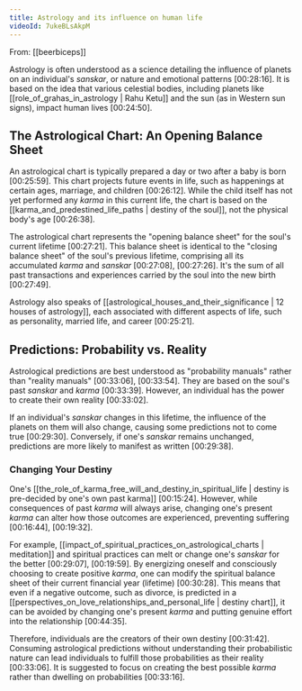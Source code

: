 ```yaml
---
title: Astrology and its influence on human life
videoId: 7ukeBLsAkpM
---
```


From: [[beerbiceps]] <br/> 

Astrology is often understood as a science detailing the influence of planets on an individual's *sanskar*, or nature and emotional patterns <a class="yt-timestamp" data-t="00:28:16">[00:28:16]</a>. It is based on the idea that various celestial bodies, including planets like [[role_of_grahas_in_astrology | Rahu Ketu]] and the sun (as in Western sun signs), impact human lives <a class="yt-timestamp" data-t="00:24:50">[00:24:50]</a>.

## The Astrological Chart: An Opening Balance Sheet

An astrological chart is typically prepared a day or two after a baby is born <a class="yt-timestamp" data-t="00:25:59">[00:25:59]</a>. This chart projects future events in life, such as happenings at certain ages, marriage, and children <a class="yt-timestamp" data-t="00:26:12">[00:26:12]</a>. While the child itself has not yet performed any *karma* in this current life, the chart is based on the [[karma_and_predestined_life_paths | destiny of the soul]], not the physical body's age <a class="yt-timestamp" data-t="00:26:38">[00:26:38]</a>.

The astrological chart represents the "opening balance sheet" for the soul's current lifetime <a class="yt-timestamp" data-t="00:27:21">[00:27:21]</a>. This balance sheet is identical to the "closing balance sheet" of the soul's previous lifetime, comprising all its accumulated *karma* and *sanskar* <a class="yt-timestamp" data-t="00:27:08">[00:27:08]</a>, <a class="yt-timestamp" data-t="00:27:26">[00:27:26]</a>. It's the sum of all past transactions and experiences carried by the soul into the new birth <a class="yt-timestamp" data-t="00:27:49">[00:27:49]</a>.

Astrology also speaks of [[astrological_houses_and_their_significance | 12 houses of astrology]], each associated with different aspects of life, such as personality, married life, and career <a class="yt-timestamp" data-t="00:25:21">[00:25:21]</a>.

## Predictions: Probability vs. Reality

Astrological predictions are best understood as "probability manuals" rather than "reality manuals" <a class="yt-timestamp" data-t="00:33:06">[00:33:06]</a>, <a class="yt-timestamp" data-t="00:33:54">[00:33:54]</a>. They are based on the soul's past *sanskar* and *karma* <a class="yt-timestamp" data-t="00:33:39">[00:33:39]</a>. However, an individual has the power to create their own reality <a class="yt-timestamp" data-t="00:33:02">[00:33:02]</a>.

If an individual's *sanskar* changes in this lifetime, the influence of the planets on them will also change, causing some predictions not to come true <a class="yt-timestamp" data-t="00:29:30">[00:29:30]</a>. Conversely, if one's *sanskar* remains unchanged, predictions are more likely to manifest as written <a class="yt-timestamp" data-t="00:29:38">[00:29:38]</a>.

### Changing Your Destiny

One's [[the_role_of_karma_free_will_and_destiny_in_spiritual_life | destiny is pre-decided by one's own past karma]] <a class="yt-timestamp" data-t="00:15:24">[00:15:24]</a>. However, while consequences of past *karma* will always arise, changing one's present *karma* can alter how those outcomes are experienced, preventing suffering <a class="yt-timestamp" data-t="00:16:44">[00:16:44]</a>, <a class="yt-timestamp" data-t="00:19:32">[00:19:32]</a>.

For example, [[impact_of_spiritual_practices_on_astrological_charts | meditation]] and spiritual practices can melt or change one's *sanskar* for the better <a class="yt-timestamp" data-t="00:29:07">[00:29:07]</a>, <a class="yt-timestamp" data-t="00:19:59">[00:19:59]</a>. By energizing oneself and consciously choosing to create positive *karma*, one can modify the spiritual balance sheet of their current financial year (lifetime) <a class="yt-timestamp" data-t="00:30:28">[00:30:28]</a>. This means that even if a negative outcome, such as divorce, is predicted in a [[perspectives_on_love_relationships_and_personal_life | destiny chart]], it can be avoided by changing one's present *karma* and putting genuine effort into the relationship <a class="yt-timestamp" data-t="00:44:35">[00:44:35]</a>.

Therefore, individuals are the creators of their own destiny <a class="yt-timestamp" data-t="00:31:42">[00:31:42]</a>. Consuming astrological predictions without understanding their probabilistic nature can lead individuals to fulfill those probabilities as their reality <a class="yt-timestamp" data-t="00:33:06">[00:33:06]</a>. It is suggested to focus on creating the best possible *karma* rather than dwelling on probabilities <a class="yt-timestamp" data-t="00:33:16">[00:33:16]</a>.